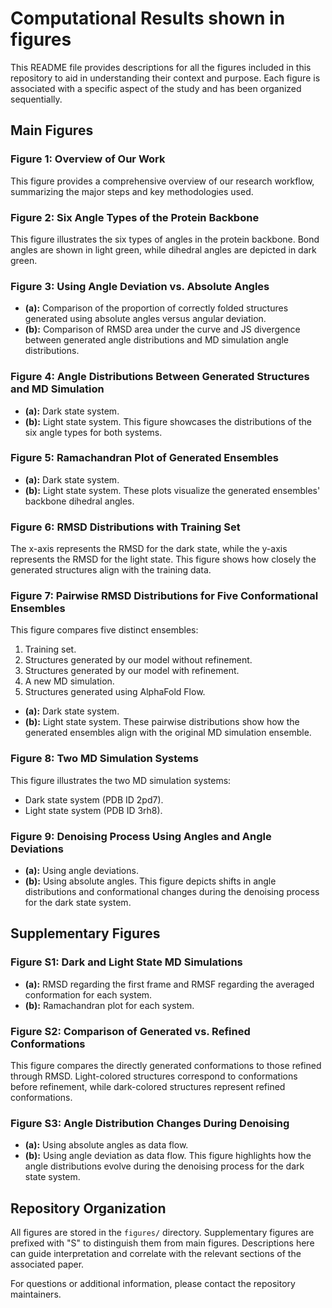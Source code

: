 
# Computational Results shown in figures

This README file provides descriptions for all the figures included in this repository to aid in understanding their context and purpose. Each figure is associated with a specific aspect of the study and has been organized sequentially.

## Main Figures

### Figure 1: Overview of Our Work
This figure provides a comprehensive overview of our research workflow, summarizing the major steps and key methodologies used.

### Figure 2: Six Angle Types of the Protein Backbone
This figure illustrates the six types of angles in the protein backbone. Bond angles are shown in light green, while dihedral angles are depicted in dark green.

### Figure 3: Using Angle Deviation vs. Absolute Angles
- **(a):** Comparison of the proportion of correctly folded structures generated using absolute angles versus angular deviation.
- **(b):** Comparison of RMSD area under the curve and JS divergence between generated angle distributions and MD simulation angle distributions.

### Figure 4: Angle Distributions Between Generated Structures and MD Simulation
- **(a):** Dark state system.
- **(b):** Light state system.
This figure showcases the distributions of the six angle types for both systems.

### Figure 5: Ramachandran Plot of Generated Ensembles
- **(a):** Dark state system.
- **(b):** Light state system.
These plots visualize the generated ensembles' backbone dihedral angles.

### Figure 6: RMSD Distributions with Training Set
The x-axis represents the RMSD for the dark state, while the y-axis represents the RMSD for the light state. This figure shows how closely the generated structures align with the training data.

### Figure 7: Pairwise RMSD Distributions for Five Conformational Ensembles
This figure compares five distinct ensembles:
1. Training set.
2. Structures generated by our model without refinement.
3. Structures generated by our model with refinement.
4. A new MD simulation.
5. Structures generated using AlphaFold Flow.

- **(a):** Dark state system.
- **(b):** Light state system.
These pairwise distributions show how the generated ensembles align with the original MD simulation ensemble.

### Figure 8: Two MD Simulation Systems
This figure illustrates the two MD simulation systems:
- Dark state system (PDB ID 2pd7).
- Light state system (PDB ID 3rh8).

### Figure 9: Denoising Process Using Angles and Angle Deviations
- **(a):** Using angle deviations.
- **(b):** Using absolute angles.
This figure depicts shifts in angle distributions and conformational changes during the denoising process for the dark state system.

## Supplementary Figures

### Figure S1: Dark and Light State MD Simulations
- **(a):** RMSD regarding the first frame and RMSF regarding the averaged conformation for each system.
- **(b):** Ramachandran plot for each system.

### Figure S2: Comparison of Generated vs. Refined Conformations
This figure compares the directly generated conformations to those refined through RMSD. Light-colored structures correspond to conformations before refinement, while dark-colored structures represent refined conformations.

### Figure S3: Angle Distribution Changes During Denoising
- **(a):** Using absolute angles as data flow.
- **(b):** Using angle deviation as data flow.
This figure highlights how the angle distributions evolve during the denoising process for the dark state system.

## Repository Organization
All figures are stored in the `figures/` directory. Supplementary figures are prefixed with "S" to distinguish them from main figures. Descriptions here can guide interpretation and correlate with the relevant sections of the associated paper.

For questions or additional information, please contact the repository maintainers.

